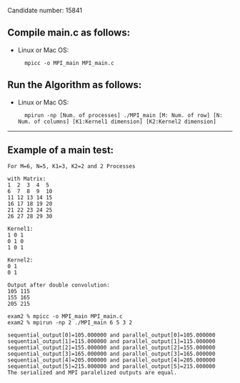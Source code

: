Candidate number: 15841


## Compile main.c as follows:

- Linux or Mac OS:

        mpicc -o MPI_main MPI_main.c


## Run the Algorithm as follows:

- Linux or Mac OS:

        mpirun -np [Num. of processes] ./MPI_main [M: Num. of row] [N: Num. of columns] [K1:Kernel1 dimension] [K2:Kernel2 dimension]

____


## Example of a main test:
```
For M=6, N=5, K1=3, K2=2 and 2 Processes

with Matrix:
1  2  3  4  5
6  7  8  9  10
11 12 13 14 15
16 17 18 19 20
21 22 23 24 25
26 27 28 29 30

Kernel1:
1 0 1
0 1 0
1 0 1

Kernel2:
0 1 
0 1

Output after double convolution:
105 115
155 165
205 215
```

```
exam2 % mpicc -o MPI_main MPI_main.c
exam2 % mpirun -np 2 ./MPI_main 6 5 3 2

sequential_output[0]=105.000000 and parallel_output[0]=105.000000
sequential_output[1]=115.000000 and parallel_output[1]=115.000000
sequential_output[2]=155.000000 and parallel_output[2]=155.000000
sequential_output[3]=165.000000 and parallel_output[3]=165.000000
sequential_output[4]=205.000000 and parallel_output[4]=205.000000
sequential_output[5]=215.000000 and parallel_output[5]=215.000000
The serialized and MPI paralelized outputs are equal.
```
